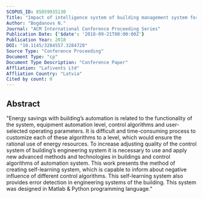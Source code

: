 ```yaml
---
SCOPUS_ID: 85059935130
Title: "Impact of intelligence system of building management system for energy efficiency in the TEST facility"
Author: "Bogdanovs N."
Journal: "ACM International Conference Proceeding Series"
Publication Date: {'$date': '2018-09-21T00:00:00Z'}
Publication Year: 2018
DOI: "10.1145/3284557.3284720"
Source Type: "Conference Proceeding"
Document Type: "cp"
Document Type Description: "Conference Paper"
Affliation: "Lafivents Ltd"
Affliation Country: "Latvia"
Cited by count: 0
---
```


## Abstract
"Energy savings with building’s automation is related to the functionality of the system, equipment automation level, control algorithms and user-selected operating parameters. It is difficult and time-consuming process to customize each of these algorithms to a level, which would ensure the rational use of energy resources. To increase adjusting quality of the control system of building’s engineering system it is necessary to use and apply new advanced methods and technologies in buildings and control algorithms of automation system. This work presents the method of creating self-learning system, which is capable to inform about negative influence of different control algorithms. This self-learning system also provides error detection in engineering systems of the building. This system was designed in Matlab & Python programming language."
